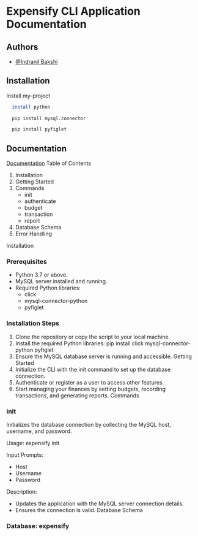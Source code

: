 
# Expensify CLI Application Documentation


## Authors

- [@Indranil Bakshi](https://github.com/Indranil-123)


## Installation

Install my-project

```bash
  install python
  
  pip install mysql.connector

  pip install pyfiglet
```
    
## Documentation

[Documentation](https://linktodocumentation)
Table of Contents
1. Installation
2. Getting Started
3. Commands
    - init
    - authenticate
    - budget
    - transaction
    - report
4. Database Schema
5. Error Handling


Installation
### Prerequisites
- Python 3.7 or above.
- MySQL server installed and running.
- Required Python libraries:
  - click
  - mysql-connector-python
  - pyfiglet

### Installation Steps
1. Clone the repository or copy the script to your local machine.
2. Install the required Python libraries:
   pip install click mysql-connector-python pyfiglet
3. Ensure the MySQL database server is running and accessible.
Getting Started
1. Initialize the CLI with the init command to set up the database connection.
2. Authenticate or register as a user to access other features.
3. Start managing your finances by setting budgets, recording transactions, and generating reports.
Commands
### init
Initializes the database connection by collecting the MySQL host, username, and password.

Usage:
expensify init

Input Prompts:
- Host
- Username
- Password

Description:
- Updates the application with the MySQL server connection details.
- Ensures the connection is valid.
Database Schema
### Database: expensify


